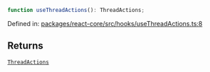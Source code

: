```ts
function useThreadActions(): ThreadActions;
```

Defined in: [packages/react-core/src/hooks/useThreadActions.ts:8](https://github.com/thesysdev/crayon/blob/98ce97833eb11214d1a262c86636536d46fccc04/js/packages/react-core/src/hooks/useThreadActions.ts#L8)

## Returns

[`ThreadActions`](../type-aliases/ThreadActions.md)
